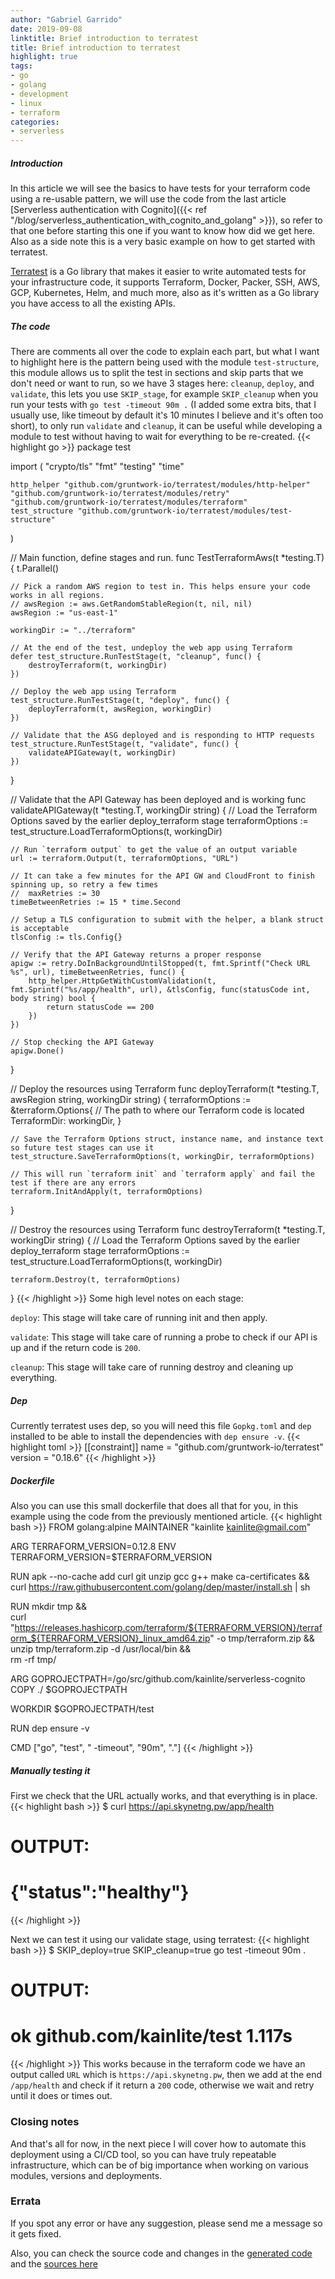 ```yaml
---
author: "Gabriel Garrido"
date: 2019-09-08
linktitle: Brief introduction to terratest
title: Brief introduction to terratest
highlight: true
tags:
- go
- golang
- development
- linux
- terraform
categories:
- serverless
---
```


##### **Introduction**
In this article we will see the basics to have tests for your terraform code using a re-usable pattern, we will use the code from the last article [Serverless authentication with Cognito]({{< ref "/blog/serverless_authentication_with_cognito_and_golang" >}}), so refer to that one before starting this one if you want to know how did we get here. Also as a side note this is a very basic example on how to get started with terratest.

[Terratest](https://github.com/gruntwork-io/terratest) is a Go library that makes it easier to write automated tests for your infrastructure code, it supports Terraform, Docker, Packer, SSH, AWS, GCP, Kubernetes, Helm, and much more, also as it's written as a Go library you have access to all the existing APIs.

##### **The code**
There are comments all over the code to explain each part, but what I want to highlight here is the pattern being used with the module `test-structure`, this module allows us to split the test in sections and skip parts that we don't need or want to run, so we have 3 stages here: `cleanup`, `deploy`, and `validate`, this lets you use `SKIP_stage`, for example `SKIP_cleanup` when you run your tests with `go test -timeout 90m .` (I added some extra bits, that I usually use, like timeout by default it's 10 minutes I believe and it's often too short), to only run `validate` and `cleanup`, it can be useful while developing a module to test without having to wait for everything to be re-created.
{{< highlight go >}}
package test

import (
    "crypto/tls"
    "fmt"
    "testing"
    "time"

    http_helper "github.com/gruntwork-io/terratest/modules/http-helper"
    "github.com/gruntwork-io/terratest/modules/retry"
    "github.com/gruntwork-io/terratest/modules/terraform"
    test_structure "github.com/gruntwork-io/terratest/modules/test-structure"
)

// Main function, define stages and run.
func TestTerraformAws(t *testing.T) {
    t.Parallel()

    // Pick a random AWS region to test in. This helps ensure your code works in all regions.
    // awsRegion := aws.GetRandomStableRegion(t, nil, nil)
    awsRegion := "us-east-1"

    workingDir := "../terraform"

    // At the end of the test, undeploy the web app using Terraform
    defer test_structure.RunTestStage(t, "cleanup", func() {
        destroyTerraform(t, workingDir)
    })

    // Deploy the web app using Terraform
    test_structure.RunTestStage(t, "deploy", func() {
        deployTerraform(t, awsRegion, workingDir)
    })

    // Validate that the ASG deployed and is responding to HTTP requests
    test_structure.RunTestStage(t, "validate", func() {
        validateAPIGateway(t, workingDir)
    })
}

// Validate that the API Gateway has been deployed and is working
func validateAPIGateway(t *testing.T, workingDir string) {
    // Load the Terraform Options saved by the earlier deploy_terraform stage
    terraformOptions := test_structure.LoadTerraformOptions(t, workingDir)

    // Run `terraform output` to get the value of an output variable
    url := terraform.Output(t, terraformOptions, "URL")

    // It can take a few minutes for the API GW and CloudFront to finish spinning up, so retry a few times
    //  maxRetries := 30
    timeBetweenRetries := 15 * time.Second

    // Setup a TLS configuration to submit with the helper, a blank struct is acceptable
    tlsConfig := tls.Config{}

    // Verify that the API Gateway returns a proper response
    apigw := retry.DoInBackgroundUntilStopped(t, fmt.Sprintf("Check URL %s", url), timeBetweenRetries, func() {
        http_helper.HttpGetWithCustomValidation(t, fmt.Sprintf("%s/app/health", url), &tlsConfig, func(statusCode int, body string) bool {
            return statusCode == 200
        })
    })

    // Stop checking the API Gateway
    apigw.Done()
}

// Deploy the resources using Terraform
func deployTerraform(t *testing.T, awsRegion string, workingDir string) {
    terraformOptions := &terraform.Options{
        // The path to where our Terraform code is located
        TerraformDir: workingDir,
    }

    // Save the Terraform Options struct, instance name, and instance text so future test stages can use it
    test_structure.SaveTerraformOptions(t, workingDir, terraformOptions)

    // This will run `terraform init` and `terraform apply` and fail the test if there are any errors
    terraform.InitAndApply(t, terraformOptions)
}

// Destroy the resources using Terraform
func destroyTerraform(t *testing.T, workingDir string) {
    // Load the Terraform Options saved by the earlier deploy_terraform stage
    terraformOptions := test_structure.LoadTerraformOptions(t, workingDir)

    terraform.Destroy(t, terraformOptions)
}
{{< /highlight >}}
Some high level notes on each stage:

`deploy`: This stage will take care of running init and then apply.

`validate`: This stage will take care of running a probe to check if our API is up and if the return code is `200`.

`cleanup`: This stage will take care of running destroy and cleaning up everything.

##### **Dep**
Currently terratest uses dep, so you will need this file `Gopkg.toml` and `dep` installed to be able to install the dependencies with `dep ensure -v`.
{{< highlight toml >}}
[[constraint]]
  name = "github.com/gruntwork-io/terratest"
  version = "0.18.6"
{{< /highlight >}}

##### **Dockerfile**
Also you can use this small dockerfile that does all that for you, in this example using the code from the previously mentioned article.
{{< highlight bash >}}
FROM golang:alpine
MAINTAINER "kainlite <kainlite@gmail.com>"

ARG TERRAFORM_VERSION=0.12.8
ENV TERRAFORM_VERSION=$TERRAFORM_VERSION

RUN apk --no-cache add curl git unzip gcc g++ make ca-certificates && \
    curl https://raw.githubusercontent.com/golang/dep/master/install.sh | sh

RUN mkdir tmp && \
    curl "https://releases.hashicorp.com/terraform/${TERRAFORM_VERSION}/terraform_${TERRAFORM_VERSION}_linux_amd64.zip" -o tmp/terraform.zip && \
    unzip tmp/terraform.zip -d /usr/local/bin && \
    rm -rf tmp/

ARG GOPROJECTPATH=/go/src/github.com/kainlite/serverless-cognito
COPY ./ $GOPROJECTPATH

WORKDIR $GOPROJECTPATH/test

RUN dep ensure -v

CMD ["go", "test", " -timeout", "90m", "."]
{{< /highlight >}}

##### **Manually testing it**
First we check that the URL actually works, and that everything is in place.
{{< highlight bash >}}
$ curl https://api.skynetng.pw/app/health
# OUTPUT:
# {"status":"healthy"}
{{< /highlight >}}

Next we can test it using our validate stage, using terratest:
{{< highlight bash >}}
$ SKIP_deploy=true SKIP_cleanup=true go test -timeout 90m .
# OUTPUT:
# ok      github.com/kainlite/test        1.117s
{{< /highlight >}}
This works because in the terraform code we have an output called `URL` which is `https://api.skynetng.pw`, then we add at the end `/app/health` and check if it return a `200` code, otherwise we wait and retry until it does or times out.

### Closing notes
And that's all for now, in the next piece I will cover how to automate this deployment using a CI/CD tool, so you can have truly repeatable infrastructure, which can be of big importance when working on various modules, versions and deployments.

### Errata
If you spot any error or have any suggestion, please send me a message so it gets fixed.

Also, you can check the source code and changes in the [generated code](https://github.com/kainlite/kainlite.github.io) and the [sources here](https://github.com/kainlite/blog)
